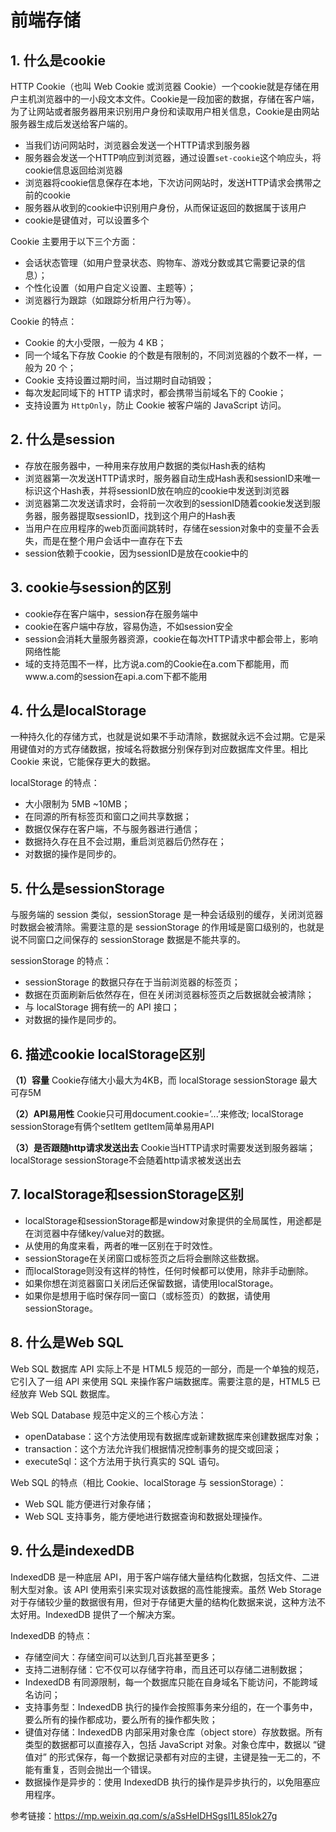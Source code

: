 # 前端存储

## 1. 什么是cookie

HTTP Cookie（也叫 Web Cookie 或浏览器 Cookie）一个cookie就是存储在用户主机浏览器中的一小段文本文件。Cookie是一段加密的数据，存储在客户端，为了让网站或者服务器用来识别用户身份和读取用户相关信息，Cookie是由网站服务器生成后发送给客户端的。

- 当我们访问网站时，浏览器会发送一个HTTP请求到服务器
- 服务器会发送一个HTTP响应到浏览器，通过设置`set-cookie`这个响应头，将cookie信息返回给浏览器
- 浏览器将cookie信息保存在本地，下次访问网站时，发送HTTP请求会携带之前的cookie
- 服务器从收到的cookie中识别用户身份，从而保证返回的数据属于该用户
- cookie是键值对，可以设置多个

Cookie 主要用于以下三个方面：

- 会话状态管理（如用户登录状态、购物车、游戏分数或其它需要记录的信息）；
- 个性化设置（如用户自定义设置、主题等）；
- 浏览器行为跟踪（如跟踪分析用户行为等）。

Cookie 的特点：

- Cookie 的大小受限，一般为 4 KB；
- 同一个域名下存放 Cookie 的个数是有限制的，不同浏览器的个数不一样，一般为 20 个；
- Cookie 支持设置过期时间，当过期时自动销毁；
- 每次发起同域下的 HTTP 请求时，都会携带当前域名下的 Cookie；
- 支持设置为 `HttpOnly`，防止 Cookie 被客户端的 JavaScript 访问。

## 2. 什么是session

- 存放在服务器中，一种用来存放用户数据的类似Hash表的结构
- 浏览器第一次发送HTTP请求时，服务器自动生成Hash表和sessionID来唯一标识这个Hash表，并将sessionID放在响应的cookie中发送到浏览器
- 浏览器第二次发送请求时，会将前一次收到的sessionID随着cookie发送到服务器，服务器提取sessionID，找到这个用户的Hash表
- 当用户在应用程序的web页面间跳转时，存储在session对象中的变量不会丢失，而是在整个用户会话中一直存在下去
- session依赖于cookie，因为sessionID是放在cookie中的

## 3. cookie与session的区别

- cookie存在客户端中，session存在服务端中
- cookie在客户端中存放，容易伪造，不如session安全
- session会消耗大量服务器资源，cookie在每次HTTP请求中都会带上，影响网络性能
- 域的支持范围不一样，比方说a.com的Cookie在a.com下都能用，而www.a.com的session在api.a.com下都不能用

## 4. 什么是localStorage

一种持久化的存储方式，也就是说如果不手动清除，数据就永远不会过期。它是采用键值对的方式存储数据，按域名将数据分别保存到对应数据库文件里。相比 Cookie 来说，它能保存更大的数据。

localStorage 的特点：

- 大小限制为 5MB ~10MB；
- 在同源的所有标签页和窗口之间共享数据；
- 数据仅保存在客户端，不与服务器进行通信；
- 数据持久存在且不会过期，重启浏览器后仍然存在；
- 对数据的操作是同步的。

## 5. 什么是sessionStorage

与服务端的 session 类似，sessionStorage 是一种会话级别的缓存，关闭浏览器时数据会被清除。需要注意的是 sessionStorage 的作用域是窗口级别的，也就是说不同窗口之间保存的 sessionStorage 数据是不能共享的。

sessionStorage 的特点：

- sessionStorage 的数据只存在于当前浏览器的标签页；
- 数据在页面刷新后依然存在，但在关闭浏览器标签页之后数据就会被清除；
- 与 localStorage 拥有统一的 API 接口；
- 对数据的操作是同步的。

## 6. 描述cookie localStorage区别

**（1）容量** Cookie存储大小最大为4KB，而 localStorage sessionStorage 最大可存5M

**（2）API易用性**  Cookie只可用document.cookie=’...’来修改;  localStorage sessionStorage有俩个setItem getItem简单易用API

**（3）是否跟随http请求发送出去**  Cookie当HTTP请求时需要发送到服务器端； localStorage sessionStorage不会随着http请求被发送出去

## 7. localStorage和sessionStorage区别

- localStorage和sessionStorage都是window对象提供的全局属性，用途都是在浏览器中存储key/value对的数据。
- 从使用的角度来看，两者的唯一区别在于时效性。
- sessionStorage在关闭窗口或标签页之后将会删除这些数据。
- 而localStorage则没有这样的特性，任何时候都可以使用，除非手动删除。
- 如果你想在浏览器窗口关闭后还保留数据，请使用localStorage。
- 如果你是想用于临时保存同一窗口（或标签页）的数据，请使用sessionStorage。

## 8. 什么是Web SQL 

Web SQL 数据库 API 实际上不是 HTML5 规范的一部分，而是一个单独的规范，它引入了一组 API 来使用 SQL 来操作客户端数据库。需要注意的是，HTML5 已经放弃 Web SQL 数据库。

Web SQL Database 规范中定义的三个核心方法：

- openDatabase：这个方法使用现有数据库或新建数据库来创建数据库对象；
- transaction：这个方法允许我们根据情况控制事务的提交或回滚；
- executeSql：这个方法用于执行真实的 SQL 语句。

Web SQL 的特点（相比 Cookie、localStorage 与 sessionStorage）：

- Web SQL 能方便进行对象存储；
- Web SQL 支持事务，能方便地进行数据查询和数据处理操作。

## 9. 什么是indexedDB

IndexedDB 是一种底层 API，用于客户端存储大量结构化数据，包括文件、二进制大型对象。该 API 使用索引来实现对该数据的高性能搜索。虽然 Web Storage 对于存储较少量的数据很有用，但对于存储更大量的结构化数据来说，这种方法不太好用。IndexedDB 提供了一个解决方案。

IndexedDB 的特点：

- 存储空间大：存储空间可以达到几百兆甚至更多；
- 支持二进制存储：它不仅可以存储字符串，而且还可以存储二进制数据；
- IndexedDB 有同源限制，每一个数据库只能在自身域名下能访问，不能跨域名访问；
- 支持事务型：IndexedDB 执行的操作会按照事务来分组的，在一个事务中，要么所有的操作都成功，要么所有的操作都失败；
- 键值对存储：IndexedDB 内部采用对象仓库（object store）存放数据。所有类型的数据都可以直接存入，包括 JavaScript 对象。对象仓库中，数据以 “键值对” 的形式保存，每一个数据记录都有对应的主键，主键是独一无二的，不能有重复，否则会抛出一个错误。
- 数据操作是异步的：使用 IndexedDB 执行的操作是异步执行的，以免阻塞应用程序。

参考链接：https://mp.weixin.qq.com/s/aSsHeIDHSgsI1L85Iok27g